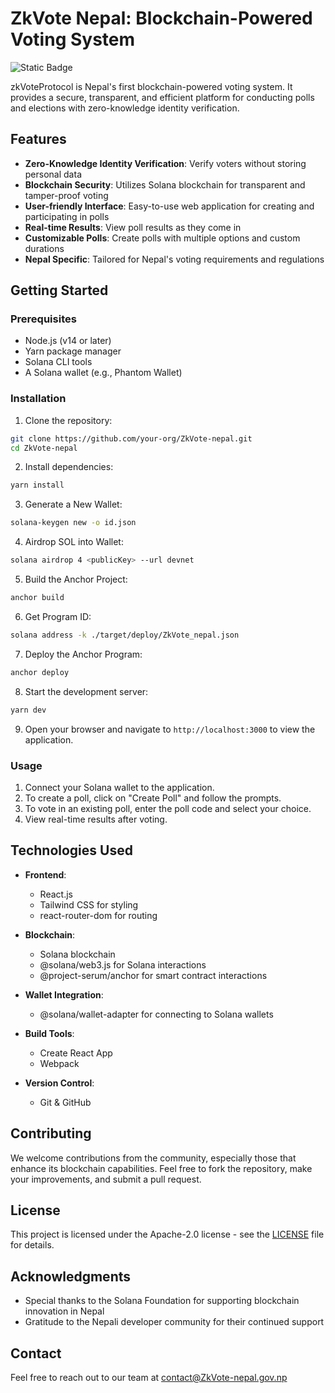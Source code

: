 # ZkVote Nepal: Blockchain-Powered Voting System

![Static Badge](https://img.shields.io/badge/Solana_Hackathon_Nepal-blue)

zkVoteProtocol is Nepal's first blockchain-powered voting system. It provides a secure, transparent, and efficient platform for conducting polls and elections with zero-knowledge identity verification.

## Features

- **Zero-Knowledge Identity Verification**: Verify voters without storing personal data
- **Blockchain Security**: Utilizes Solana blockchain for transparent and tamper-proof voting
- **User-friendly Interface**: Easy-to-use web application for creating and participating in polls
- **Real-time Results**: View poll results as they come in
- **Customizable Polls**: Create polls with multiple options and custom durations
- **Nepal Specific**: Tailored for Nepal's voting requirements and regulations

## Getting Started

### Prerequisites

- Node.js (v14 or later)
- Yarn package manager
- Solana CLI tools
- A Solana wallet (e.g., Phantom Wallet)

### Installation

1. Clone the repository:
```bash
git clone https://github.com/your-org/ZkVote-nepal.git
cd ZkVote-nepal

```
2. Install dependencies:
```bash
yarn install
```
3. Generate a New Wallet:
```bash
solana-keygen new -o id.json
```
4. Airdrop SOL into Wallet:
```bash
solana airdrop 4 <publicKey> --url devnet
```
5. Build the Anchor Project:
```bash
anchor build
```
6. Get Program ID:
```bash
solana address -k ./target/deploy/ZkVote_nepal.json
```
7. Deploy the Anchor Program:
```bash
anchor deploy
```
8. Start the development server:
```bash
yarn dev
```

9. Open your browser and navigate to `http://localhost:3000` to view the application.

### Usage

1. Connect your Solana wallet to the application.
2. To create a poll, click on "Create Poll" and follow the prompts.
3. To vote in an existing poll, enter the poll code and select your choice.
4. View real-time results after voting.

## Technologies Used

- **Frontend**:
  - React.js
  - Tailwind CSS for styling
  - react-router-dom for routing

- **Blockchain**:
  - Solana blockchain
  - @solana/web3.js for Solana interactions
  - @project-serum/anchor for smart contract interactions

- **Wallet Integration**:
  - @solana/wallet-adapter for connecting to Solana wallets

- **Build Tools**:
  - Create React App
  - Webpack

- **Version Control**:
  - Git & GitHub

## Contributing

We welcome contributions from the community, especially those that enhance its blockchain capabilities. Feel free to fork the repository, make your improvements, and submit a pull request.

## License

This project is licensed under the Apache-2.0 license - see the [LICENSE](LICENSE) file for details.

## Acknowledgments

- Special thanks to the Solana Foundation for supporting blockchain innovation in Nepal
- Gratitude to the Nepali developer community for their continued support

## Contact

Feel free to reach out to our team at contact@ZkVote-nepal.gov.np
